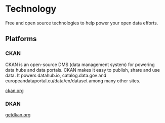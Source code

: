 # Technology

Free and open source technologies to help power your open data efforts.

## Platforms

### CKAN

CKAN is an open-source DMS \(data management system\) for powering data hubs and data portals. CKAN makes it easy to publish, share and use data. It powers datahub.io, catalog.data.gov and europeandataportal.eu/data/en/dataset among many other sites.

[ckan.org](http://ckan.org/)

### DKAN

[getdkan.org](https://getdkan.org)

